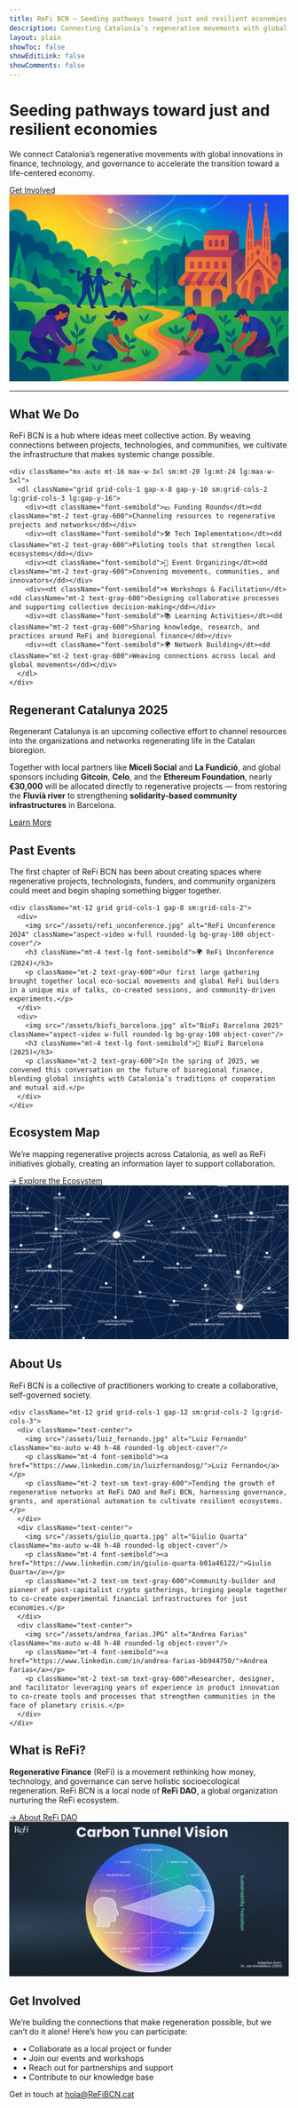 ```yaml
---
title: ReFi BCN — Seeding pathways toward just and resilient economies
description: Connecting Catalonia’s regenerative movements with global innovations in finance, technology, and governance to accelerate the transition toward a life-centered economy.
layout: plain
showToc: false
showEditLink: false
showComments: false
---
```


<div className="py-12 sm:py-24">
  <div className="mx-auto max-w-7xl px-6 lg:px-8">
    <div className="grid grid-cols-1 gap-8 lg:grid-cols-2 lg:items-center">
      <div className="text-left">
        <h1 className="text-balance text-5xl font-semibold tracking-tight text-gray-900 sm:text-6xl">
          Seeding pathways toward just and resilient economies
        </h1>
        <p className="mt-8 text-pretty text-lg text-gray-600 sm:text-xl/8">
          We connect Catalonia’s regenerative movements with global innovations in finance, 
          technology, and governance to accelerate the transition toward a life-centered economy.
        </p>
        <div className="mt-10 flex items-center gap-x-6">
          <a href="#get-involved" className="rounded-md bg-orange-400 px-3.5 py-2.5 text-sm font-semibold text-white shadow hover:bg-orange-300">
            Get Involved
          </a>
        </div>
      </div>
      <div className="sm:px-6 lg:px-0">
        <img src="/assets/hero_home.png" alt="ReFi BCN hero illustration" className="w-full rounded-lg object-cover"/>
      </div>
    </div>
  </div>
</div>

---

<div className="py-12 sm:py-24">
  <div className="mx-auto max-w-7xl px-6 lg:px-8">
    <div className="mx-auto max-w-3xl lg:text-center">
      <h2 className="text-4xl font-semibold tracking-tight text-gray-900 sm:text-5xl">What We Do</h2>
      <p className="mt-6 text-lg/8 text-gray-600">
        ReFi BCN is a hub where ideas meet collective action. By weaving connections between projects, 
        technologies, and communities, we cultivate the infrastructure that makes systemic change possible.
      </p>
    </div>

    <div className="mx-auto mt-16 max-w-3xl sm:mt-20 lg:mt-24 lg:max-w-5xl">
      <dl className="grid grid-cols-1 gap-x-8 gap-y-10 sm:grid-cols-2 lg:grid-cols-3 lg:gap-y-16">
        <div><dt className="font-semibold">💶 Funding Rounds</dt><dd className="mt-2 text-gray-600">Channeling resources to regenerative projects and networks</dd></div>
        <div><dt className="font-semibold">🛠️ Tech Implementation</dt><dd className="mt-2 text-gray-600">Piloting tools that strengthen local ecosystems</dd></div>
        <div><dt className="font-semibold">🤝 Event Organizing</dt><dd className="mt-2 text-gray-600">Convening movements, communities, and innovators</dd></div>
        <div><dt className="font-semibold">🌀 Workshops & Facilitation</dt><dd className="mt-2 text-gray-600">Designing collaborative processes and supporting collective decision-making</dd></div>
        <div><dt className="font-semibold">📚 Learning Activities</dt><dd className="mt-2 text-gray-600">Sharing knowledge, research, and practices around ReFi and bioregional finance</dd></div>
        <div><dt className="font-semibold">🌍 Network Building</dt><dd className="mt-2 text-gray-600">Weaving connections across local and global movements</dd></div>
      </dl>
    </div>
  </div>
</div>


<div className="bg-orange-50 py-12 sm:py-24 my-12">
  <div className="mx-auto max-w-7xl px-6 lg:px-8">
    <div className="mx-auto max-w-3xl lg:text-center">
      <h2 className="text-3xl font-semibold tracking-tight text-gray-900 sm:text-4xl">Regenerant Catalunya 2025</h2>
      <p className="mt-6 text-lg/8 text-gray-600 italic">
        Regenerant Catalunya is an upcoming collective effort to channel resources into the 
        organizations and networks regenerating life in the Catalan bioregion.
      </p>
      <p className="mt-6 text-lg/8 text-gray-600">
        Together with local partners like <strong>Miceli Social</strong> and <strong>La Fundició</strong>, and global sponsors including 
        <strong> Gitcoin</strong>, <strong>Celo</strong>, and the <strong>Ethereum Foundation</strong>, nearly 
        <strong> €30,000</strong> will be allocated directly to regenerative projects — from restoring the 
        <strong> Fluvià river</strong> to strengthening <strong>solidarity-based community infrastructures</strong> in Barcelona.
      </p>
      <div className="mt-10 flex items-center justify-center gap-x-6"> 
          <a href="#get-involved" className="rounded-md bg-orange-400 px-3.5 py-2.5 text-sm font-semibold text-white shadow hover:bg-orange-300">
            Learn More
          </a> 
        </div>
    </div>
  </div>
</div>


<div className="py-12 sm:py-24">
  <div className="mx-auto max-w-7xl px-6 lg:px-8">
    <h2 className="text-4xl font-semibold tracking-tight text-gray-900 sm:text-5xl lg:text-center">Past Events</h2>
    <p className="mt-6 text-lg/8 text-gray-600 lg:text-center">
      The first chapter of ReFi BCN has been about creating spaces where regenerative projects, technologists, funders, and community organizers could meet and begin shaping something bigger together.
    </p>

    <div className="mt-12 grid grid-cols-1 gap-8 sm:grid-cols-2">
      <div>
        <img src="/assets/refi_unconference.jpg" alt="ReFi Unconference 2024" className="aspect-video w-full rounded-lg bg-gray-100 object-cover"/>
        <h3 className="mt-4 text-lg font-semibold">🌍 ReFi Unconference (2024)</h3>
        <p className="mt-2 text-gray-600">Our first large gathering brought together local eco-social movements and global ReFi builders in a unique mix of talks, co-created sessions, and community-driven experiments.</p>
      </div>
      <div>
        <img src="/assets/biofi_barcelona.jpg" alt="BioFi Barcelona 2025" className="aspect-video w-full rounded-lg bg-gray-100 object-cover"/>
        <h3 className="mt-4 text-lg font-semibold">🌱 BioFi Barcelona (2025)</h3>
        <p className="mt-2 text-gray-600">In the spring of 2025, we convened this conversation on the future of bioregional finance, blending global insights with Catalonia’s traditions of cooperation and mutual aid.</p>
      </div>
    </div>
  </div>
</div>


<div className="py-12 sm:py-24">
  <div className="mx-auto max-w-7xl px-6 lg:px-8">
    <div className="grid grid-cols-1 gap-8 lg:grid-cols-2 lg:items-center">
      <div>
        <h2 className="text-4xl font-semibold tracking-tight text-gray-900 sm:text-5xl">Ecosystem Map</h2>
        <p className="mt-6 text-lg/8 text-gray-600 italic">We’re mapping regenerative projects across Catalonia, as well as ReFi initiatives globally, creating an information layer to support collaboration.</p>
        <div className="mt-6">
          <a href="#explore-ecosystem" className="text-orange-500 hover:text-orange-400 font-semibold">→ Explore the Ecosystem</a>
        </div>
      </div>
      <div>
        <img src="/assets/ecosystem_map.png" alt="Ecosystem map" className="w-full rounded-lg object-cover"/>
      </div>
    </div>
  </div>
</div>


<div className="py-12 sm:py-24 bg-gray-50">
  <div className="mx-auto max-w-7xl px-6 lg:px-8">
    <h2 className="text-4xl font-semibold tracking-tight text-gray-900 sm:text-5xl lg:text-center">About Us</h2>
    <p className="mt-6 text-lg/8 text-gray-600 lg:text-center">ReFi BCN is a collective of practitioners working to create a collaborative, self-governed society.</p>

    <div className="mt-12 grid grid-cols-1 gap-12 sm:grid-cols-2 lg:grid-cols-3">
      <div className="text-center">
        <img src="/assets/luiz_fernando.jpg" alt="Luiz Fernando" className="mx-auto w-48 h-48 rounded-lg object-cover"/>
        <p className="mt-4 font-semibold"><a href="https://www.linkedin.com/in/luizfernandosg/">Luiz Fernando</a></p>
        <p className="mt-2 text-sm text-gray-600">Tending the growth of regenerative networks at ReFi DAO and ReFi BCN, harnessing governance, grants, and operational automation to cultivate resilient ecosystems.</p>
      </div>
      <div className="text-center">
        <img src="/assets/giulio_quarta.jpg" alt="Giulio Quarta" className="mx-auto w-48 h-48 rounded-lg object-cover"/>
        <p className="mt-4 font-semibold"><a href="https://www.linkedin.com/in/giulio-quarta-b01a46122/">Giulio Quarta</a></p>
        <p className="mt-2 text-sm text-gray-600">Community-builder and pioneer of post-capitalist crypto gatherings, bringing people together to co-create experimental financial infrastructures for just economies.</p>
      </div>
      <div className="text-center">
        <img src="/assets/andrea_farias.JPG" alt="Andrea Farias" className="mx-auto w-48 h-48 rounded-lg object-cover"/>
        <p className="mt-4 font-semibold"><a href="https://www.linkedin.com/in/andrea-farias-bb944750/">Andrea Farias</a></p>
        <p className="mt-2 text-sm text-gray-600">Researcher, designer, and facilitator leveraging years of experience in product innovation to co-create tools and processes that strengthen communities in the face of planetary crisis.</p>
      </div>
    </div>
  </div>
</div>


<div className="py-12 sm:py-24">
  <div className="mx-auto max-w-7xl px-6 lg:px-8">
    <div className="grid grid-cols-1 gap-8 lg:grid-cols-2 lg:items-center">
      <div>
        <h2 className="text-4xl font-semibold tracking-tight text-gray-900 sm:text-5xl">What is ReFi?</h2>
        <p className="mt-6 text-lg/8 text-gray-600"><strong>Regenerative Finance</strong> (ReFi) is a movement rethinking how money, technology, and governance can serve holistic socioecological regeneration. ReFi BCN is a local node of <strong>ReFi DAO</strong>, a global organization nurturing the ReFi ecosystem.</p>
        <div className="mt-6">
          <a href="#about-refi-dao" className="text-orange-500 hover:text-orange-400 font-semibold">→ About ReFi DAO</a>
        </div>
      </div>
      <div>
        <img src="/assets/refi_dao.png" alt="ReFi DAO graphic" className="w-full rounded-lg object-cover"/>
      </div>
    </div>
  </div>
</div>


<div id="get-involved" className="py-12 sm:py-24 bg-orange-50">
  <div className="mx-auto max-w-7xl px-6 lg:px-8 text-center">
    <h2 className="text-4xl font-semibold tracking-tight text-gray-900 sm:text-5xl">Get Involved</h2>
    <p className="mt-6 text-lg/8 text-gray-600">We’re building the connections that make regeneration possible, but we can’t do it alone! Here’s how you can participate:</p>
    <ul className="mt-6 space-y-4 text-lg text-gray-700">
      <li>• Collaborate as a local project or funder</li>
      <li>• Join our events and workshops</li>
      <li>• Reach out for partnerships and support</li>
      <li>• Contribute to our knowledge base</li>
    </ul>
    <p className="mt-6">Get in touch at <a href="mailto:hola@ReFiBCN.cat" className="text-orange-500 font-semibold hover:text-orange-400">hola@ReFiBCN.cat</a></p>
  </div>
</div>

